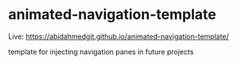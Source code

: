 # animated-navigation-template
Live: https://abidahmedgit.github.io/animated-navigation-template/

template for injecting navigation panes in future projects
